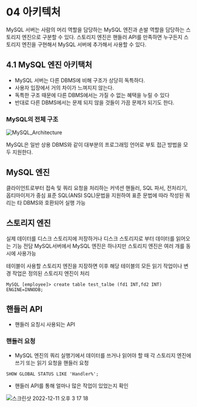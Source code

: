 # 04 아키텍처
MySQL 서버는 사람의 머리 역할을 담당하는 MySQL 엔진과 손발 역할을 담당하는 스토리지 엔진으로 구분할 수 있다.
스토리지 엔진은 핸들러 API를 만족하면 누구든지 스토리지 엔진을 구현해서 MySQL 서버에 추가해서 사용할 수 있다.

## 4.1 MySQL 엔진 아키택처
- MySQL 서버는 다른 DBMS에 비해 구조가 상당히 독특하다.
- 사용자 입장에서 거의 차이가 느껴지지 않는다.
- 독특한 구조 때문에 다른 DBMS에서는 가질 수 없는 혜택을 누릴 수 있다
- 반대로 다른 DBMS에서는 문제 되지 않을 것들이 가끔 문제가 되기도 한다.

### MySQL의 전체 구조

![MySQL_Architecture](https://user-images.githubusercontent.com/98242564/206888813-e6bf6202-222f-4f29-867e-9ef4851a293a.png)

MySQL은 일반 상용 DBMS와 같이 대부분의 프로그래밍 언어로 부토 접근 방법을 모두 지원한다.

## MySQL 엔진
클라이언트로부터 접속 및 쿼리 요청을 처리하는 커넥션 핸들러, SQL 파서, 전처리기, 옵티마이저가 중심
표준 SQL(ANSI SQL)문법을 지원하여 표준 문법에 따라 작성된 쿼리는 타 DBMS와 호환되어 실행 가능

## 스토리지 엔진
실제 데이터를 디스크 스토리지에 저장하거나 디스크 스토리지로 부터 데이터를 읽어오는 기능 전담
MySQL서버에서 MySQL 엔진은 하나지만 스토리지 엔진은 여러 개를 동시에 사용가능 

테이블이 사용할 스토리지 엔진을 지장하면 이후 해당 테이블의 모든 읽기 작업이나 변경 작업은 정의된 스토리지 엔진이 처리
```
MySQL [employee]> create table test_talbe (fd1 INT,fd2 INT) ENGINE=INNODB;
```

## 핸들러 API
- 핸들러 요칭시 사용되는 API

### 핸들러 요청 
- MySQL 엔진의 쿼리 실행기에서 데이터를 쓰거나 읽어야 할 때 각 스토리지 엔진에 쓰기 또는 읽기 요청을 핸들러 요청

```
SHOW GLOBAL STATUS LIKE 'Handler%';
```
- 핸들러 API를 통해 얼마나 많은 작업이 있었는지 확인

![스크린샷 2022-12-11 오후 3 17 18](https://user-images.githubusercontent.com/98242564/206889380-d739b851-2d17-469e-b482-227fe82fc709.png)